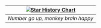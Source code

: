 | [![Star History Chart](https://api.star-history.com/svg?repos=NickvanDyke/eslint-plugin-react-you-might-not-need-an-effect,NickvanDyke/opencode.nvim&type=Date)](https://www.star-history.com/#NickvanDyke/eslint-plugin-react-you-might-not-need-an-effect&NickvanDyke/opencode.nvim&Date) |
|:--:|
| *Number go up, monkey brain happy* |

